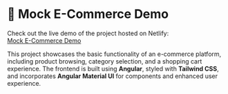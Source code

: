 # 🛒 Mock E-Commerce Demo

Check out the live demo of the project hosted on Netlify:  
[Mock E-Commerce Demo](https://hilarious-frangipane-920d88.netlify.app/)

This project showcases the basic functionality of an e-commerce platform, including product browsing, category selection, and a shopping cart experience. The frontend is built using **Angular**, styled with **Tailwind CSS**, and incorporates **Angular Material UI** for components and enhanced user experience.
